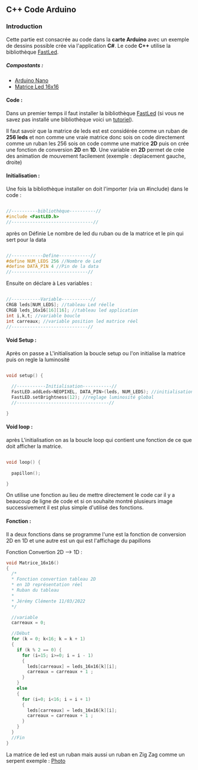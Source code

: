 ## C++ Code Arduino

### Introduction

Cette partie est consacrée au code dans la **carte Arduino** avec un exemple de dessins possible crée via l'application __C#__.
Le code __C++__ utilise la bibliothèque [FastLed](https://fastled.io/).

##### Compostants :

* [Arduino Nano](https://docs.arduino.cc/hardware/nano)
* [Matrice Led 16x16](https://www.btf-lighting.com/products/ws2812b-panel-screen-8-8-16-16-8-32-pixel-256-pixels-digital-flexible-led-programmed-individually-addressable-full-color-dc5v?_pos=1&_sid=3fc4f91ac&_ss=r&variant=20203594547300)

#### Code :

Dans un premier temps il faut installer la bibliothèque [FastLed](https://fastled.io/) (si vous ne savez pas installé une bibliothèque voici un [tutoriel](https://fablabutc.fr/wp-content/uploads/2021/01/Tutoriel_Installer-une-bibliotheque-pour-Arduino.pdf)).

Il faut savoir que la matrice de leds est est considérée comme un ruban de __256 leds__ et non comme une vraie matrice 
donc sois on code directement comme un ruban les 256 sois on code comme une matrice **2D** puis on crée une fonction 
de conversion **2D** en **1D**. Une variable en **2D** permet de crée des animation de mouvement facilement (exemple : deplacement
gauche, droite)

#### Initialisation :

Une fois la bibliothèque installer on doit l'importer (via un #include) dans le code :
~~~C++

//----------bibliothèque----------//
#include <FastLED.h>
//-------------------------------//

~~~


après on Définie Le nombre de led du ruban ou de la matrice et le pin qui sert pour la data

~~~C++

//------------Define------------//
#define NUM_LEDS 256 //Nombre de Led
#define DATA_PIN 4 //Pin de la data
//-----------------------------//

~~~

Ensuite on déclare à Les variables :

~~~C++

//-----------Variable-----------//
CRGB leds[NUM_LEDS]; //tableau Led réelle
CRGB leds_16x16[16][16]; //tableau led application
int i,k,t; //variable boucle
int carreaux; //variable position led matrice réel
//-----------------------------//

~~~

#### Void Setup :

Après on passe a L'initialisation la boucle setup ou l'on initialise la matrice puis
on regle la luminosité

~~~C++

void setup() {
  
  //-----------Initialisation-----------//
  FastLED.addLeds<NEOPIXEL, DATA_PIN>(leds, NUM_LEDS); //initialisation Bandeau et pin
  FastLED.setBrightness(12); //reglage luminosité global
  //-----------------------------------//

}

~~~

#### Void loop :

après L'initialisation on as la boucle loop qui contient une fonction de ce que doit afficher
la matrice.

~~~C++

void loop() {
  
  papillon();

}

~~~

On utilise une fonction au lieu de mettre directement le code car il y a beaucoup de ligne de code et si on souhaite montré plusieurs image successivement il est plus simple d'utilisé des fonctions.

#### Fonction :

Il a deux fonctions dans se programme l'une est la fonction de conversion 2D en 1D et une autre est un qui est l'affichage du papillons

Fonction Convertion 2D --> 1D :


~~~C++
void Matrice_16x16()
{
  /*
  * Fonction convertion tableau 2D
  * en 1D représentation réel
  * Ruban du tableau
  *
  * Jérémy Clémente 11/03/2022
  */

  //variable
  carreaux = 0;

  //Début
  for (k = 0; k<16; k = k + 1) 
  {
    if (k % 2 == 0) {
      for (i=15; i>=0; i = i - 1) 
      {
        leds[carreaux] = leds_16x16[k][i];
        carreaux = carreaux + 1 ;
      }
    }
    else 
    {
      for (i=0; i<16; i = i + 1) 
      {
        leds[carreaux] = leds_16x16[k][i];
        carreaux = carreaux + 1 ;
      }
    }
  }
  //Fin
}

~~~

La matrice de led est un ruban mais aussi un ruban en Zig Zag comme un serpent
exemple :
[Photo](http://url/to/img.png)



